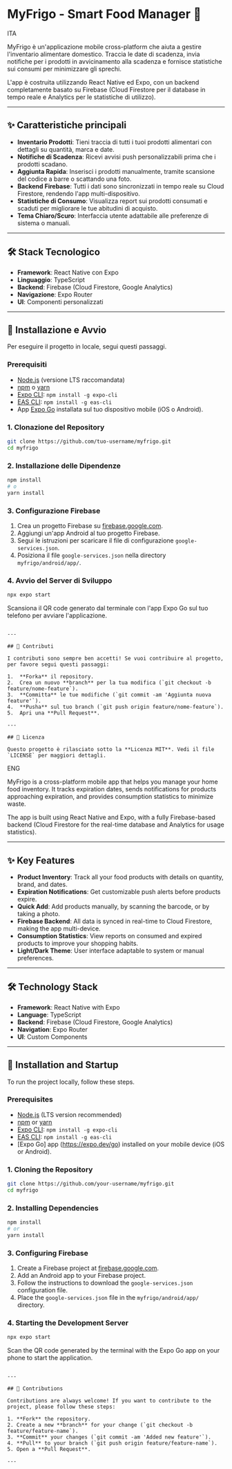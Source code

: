 # MyFrigo - Smart Food Manager 🍏

ITA

MyFrigo è un'applicazione mobile cross-platform che aiuta a gestire l'inventario alimentare domestico. Traccia le date di scadenza, invia notifiche per i prodotti in avvicinamento alla scadenza e fornisce statistiche sui consumi per minimizzare gli sprechi.

L'app è costruita utilizzando React Native ed Expo, con un backend completamente basato su Firebase (Cloud Firestore per il database in tempo reale e Analytics per le statistiche di utilizzo).

---

## ✨ Caratteristiche principali

-   **Inventario Prodotti**: Tieni traccia di tutti i tuoi prodotti alimentari con dettagli su quantità, marca e date.
-   **Notifiche di Scadenza**: Ricevi avvisi push personalizzabili prima che i prodotti scadano.
-   **Aggiunta Rapida**: Inserisci i prodotti manualmente, tramite scansione del codice a barre o scattando una foto.
-   **Backend Firebase**: Tutti i dati sono sincronizzati in tempo reale su Cloud Firestore, rendendo l'app multi-dispositivo.
-   **Statistiche di Consumo**: Visualizza report sui prodotti consumati e scaduti per migliorare le tue abitudini di acquisto.
-   **Tema Chiaro/Scuro**: Interfaccia utente adattabile alle preferenze di sistema o manuali.

---

## 🛠️ Stack Tecnologico

-   **Framework**: React Native con Expo
-   **Linguaggio**: TypeScript
-   **Backend**: Firebase (Cloud Firestore, Google Analytics)
-   **Navigazione**: Expo Router
-   **UI**: Componenti personalizzati

---

## 🚀 Installazione e Avvio

Per eseguire il progetto in locale, segui questi passaggi.

### Prerequisiti

-   [Node.js](https://nodejs.org/) (versione LTS raccomandata)
-   [npm](https://www.npmjs.com/) o [yarn](https://yarnpkg.com/)
-   [Expo CLI](https://docs.expo.dev/get-started/installation/): `npm install -g expo-cli`
-   [EAS CLI](https://docs.expo.dev/get-started/installation/): `npm install -g eas-cli`
-   App [Expo Go](https://expo.dev/go) installata sul tuo dispositivo mobile (iOS o Android).

### 1. Clonazione del Repository

```bash
git clone https://github.com/tuo-username/myfrigo.git
cd myfrigo
```

### 2. Installazione delle Dipendenze

```bash
npm install
# o
yarn install
```

### 3. Configurazione Firebase

1.  Crea un progetto Firebase su [firebase.google.com](https://firebase.google.com/).
2.  Aggiungi un'app Android al tuo progetto Firebase.
3.  Segui le istruzioni per scaricare il file di configurazione `google-services.json`.
4.  Posiziona il file `google-services.json` nella directory `myfrigo/android/app/`.

### 4. Avvio del Server di Sviluppo

```bash
npx expo start
```

Scansiona il QR code generato dal terminale con l'app Expo Go sul tuo telefono per avviare l'applicazione.

```

---

## 🤝 Contributi

I contributi sono sempre ben accetti! Se vuoi contribuire al progetto, per favore segui questi passaggi:

1.  **Forka** il repository.
2.  Crea un nuovo **branch** per la tua modifica (`git checkout -b feature/nome-feature`).
3.  **Committa** le tue modifiche (`git commit -am 'Aggiunta nuova feature'`).
4.  **Pusha** sul tuo branch (`git push origin feature/nome-feature`).
5.  Apri una **Pull Request**.

---

## 📄 Licenza

Questo progetto è rilasciato sotto la **Licenza MIT**. Vedi il file `LICENSE` per maggiori dettagli.

```

ENG

MyFrigo is a cross-platform mobile app that helps you manage your home food inventory. It tracks expiration dates, sends notifications for products approaching expiration, and provides consumption statistics to minimize waste.

The app is built using React Native and Expo, with a fully Firebase-based backend (Cloud Firestore for the real-time database and Analytics for usage statistics).

---

## ✨ Key Features

- **Product Inventory**: Track all your food products with details on quantity, brand, and dates.
- **Expiration Notifications**: Get customizable push alerts before products expire.
- **Quick Add**: Add products manually, by scanning the barcode, or by taking a photo.
- **Firebase Backend**: All data is synced in real-time to Cloud Firestore, making the app multi-device.
- **Consumption Statistics**: View reports on consumed and expired products to improve your shopping habits.
- **Light/Dark Theme**: User interface adaptable to system or manual preferences.

---

## 🛠️ Technology Stack

- **Framework**: React Native with Expo
- **Language**: TypeScript
- **Backend**: Firebase (Cloud Firestore, Google Analytics)
- **Navigation**: Expo Router
- **UI**: Custom Components

---

## 🚀 Installation and Startup

To run the project locally, follow these steps.

### Prerequisites

- [Node.js](https://nodejs.org/) (LTS version recommended)
- [npm](https://www.npmjs.com/) or [yarn](https://yarnpkg.com/)
- [Expo CLI](https://docs.expo.dev/get-started/installation/): `npm install -g expo-cli`
- [EAS CLI](https://docs.expo.dev/get-started/installation/): `npm install -g eas-cli`
- [Expo Go] app (https://expo.dev/go) installed on your mobile device (iOS or Android).

### 1. Cloning the Repository

```bash
git clone https://github.com/your-username/myfrigo.git
cd myfrigo
```

### 2. Installing Dependencies

```bash
npm install
# or
yarn install
```

### 3. Configuring Firebase

1. Create a Firebase project at [firebase.google.com](https://firebase.google.com/).
2. Add an Android app to your Firebase project.
3. Follow the instructions to download the `google-services.json` configuration file.
4. Place the `google-services.json` file in the `myfrigo/android/app/` directory.

### 4. Starting the Development Server

```bash
npx expo start
```

Scan the QR code generated by the terminal with the Expo Go app on your phone to start the application.

```

---

## 🤝 Contributions

Contributions are always welcome! If you want to contribute to the project, please follow these steps:

1. **Fork** the repository.
2. Create a new **branch** for your change (`git checkout -b feature/feature-name`).
3. **Commit** your changes (`git commit -am 'Added new feature'`).
4. **Pull** to your branch (`git push origin feature/feature-name`).
5. Open a **Pull Request**.

---
